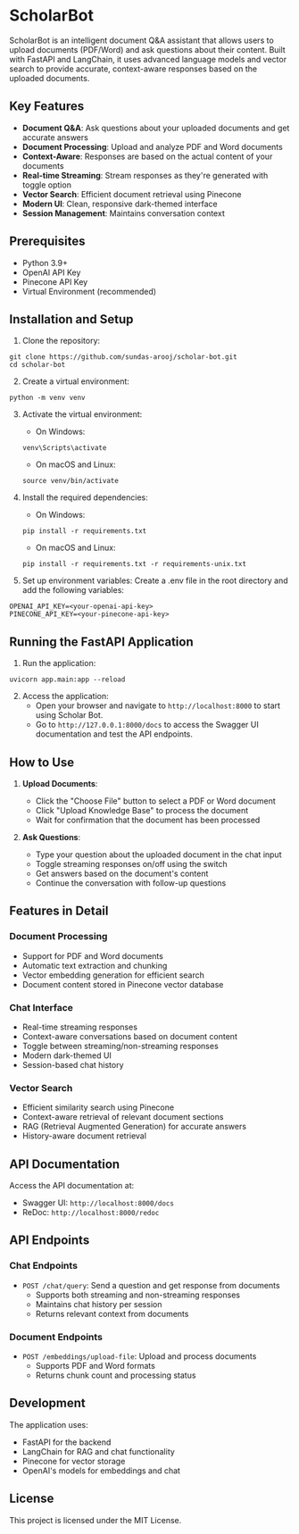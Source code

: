 # ScholarBot

ScholarBot is an intelligent document Q&A assistant that allows users to upload documents (PDF/Word) and ask questions about their content. Built with FastAPI and LangChain, it uses advanced language models and vector search to provide accurate, context-aware responses based on the uploaded documents.

## Key Features

- **Document Q&A**: Ask questions about your uploaded documents and get accurate answers
- **Document Processing**: Upload and analyze PDF and Word documents
- **Context-Aware**: Responses are based on the actual content of your documents
- **Real-time Streaming**: Stream responses as they're generated with toggle option
- **Vector Search**: Efficient document retrieval using Pinecone
- **Modern UI**: Clean, responsive dark-themed interface
- **Session Management**: Maintains conversation context

## Prerequisites

- Python 3.9+
- OpenAI API Key
- Pinecone API Key
- Virtual Environment (recommended)

## Installation and Setup

1. Clone the repository:
```
git clone https://github.com/sundas-arooj/scholar-bot.git
cd scholar-bot
```

2. Create a virtual environment: 
```
python -m venv venv
```

3. Activate the virtual environment:
    - On Windows: 
    ```
    venv\Scripts\activate
    ```
    - On macOS and Linux:
    ```
    source venv/bin/activate
    ```

4. Install the required dependencies:
    - On Windows:
    ```
    pip install -r requirements.txt
    ```
    - On macOS and Linux:
    ```
    pip install -r requirements.txt -r requirements-unix.txt
    ```

5. Set up environment variables:
Create a .env file in the root directory and add the following variables:
```
OPENAI_API_KEY=<your-openai-api-key>
PINECONE_API_KEY=<your-pinecone-api-key>
```

## Running the FastAPI Application

1. Run the application:
```
uvicorn app.main:app --reload
```

2. Access the application:
    - Open your browser and navigate to `http://localhost:8000` to start using Scholar Bot.
    - Go to `http://127.0.0.1:8000/docs` to access the Swagger UI documentation and test the API endpoints.

## How to Use

1. **Upload Documents**:
   - Click the "Choose File" button to select a PDF or Word document
   - Click "Upload Knowledge Base" to process the document
   - Wait for confirmation that the document has been processed

2. **Ask Questions**:
   - Type your question about the uploaded document in the chat input
   - Toggle streaming responses on/off using the switch
   - Get answers based on the document's content
   - Continue the conversation with follow-up questions

## Features in Detail

### Document Processing
- Support for PDF and Word documents
- Automatic text extraction and chunking
- Vector embedding generation for efficient search
- Document content stored in Pinecone vector database

### Chat Interface
- Real-time streaming responses
- Context-aware conversations based on document content
- Toggle between streaming/non-streaming responses
- Modern dark-themed UI
- Session-based chat history

### Vector Search
- Efficient similarity search using Pinecone
- Context-aware retrieval of relevant document sections
- RAG (Retrieval Augmented Generation) for accurate answers
- History-aware document retrieval

## API Documentation

Access the API documentation at:
- Swagger UI: `http://localhost:8000/docs`
- ReDoc: `http://localhost:8000/redoc`

## API Endpoints

### Chat Endpoints
- `POST /chat/query`: Send a question and get response from documents
  - Supports both streaming and non-streaming responses
  - Maintains chat history per session
  - Returns relevant context from documents

### Document Endpoints
- `POST /embeddings/upload-file`: Upload and process documents
  - Supports PDF and Word formats
  - Returns chunk count and processing status

## Development

The application uses:
- FastAPI for the backend
- LangChain for RAG and chat functionality
- Pinecone for vector storage
- OpenAI's models for embeddings and chat

## License

This project is licensed under the MIT License.


